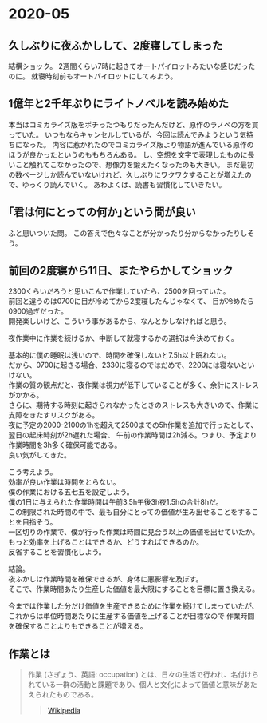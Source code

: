# 2020-05

## 久しぶりに夜ふかしして、2度寝してしまった

結構ショック。
2週間くらい7時に起きてオートパイロットみたいな感じだったのに。
就寝時刻前もオートパイロットにしてみよう。

## 1億年と2千年ぶりにライトノベルを読み始めた

本当はコミカライズ版をポチったつもりだったんだけど、原作のラノベの方を買っていた。
いつもならキャンセルしているが、今回は読んでみようという気持ちになった。
内容に惹かれたのでコミカライズ版より物語が進んでいる原作のほうが良かったというのももちろんある。
し、空想を文字で表現したものに長いこと触れてこなかったので、想像力を鍛えたくなったのも大きい。
まだ最初の数ページしか読んでいないけれど、久しぶりにワクワクすることが増えたので、ゆっくり読んでいく。
あわよくば、読書も習慣化していきたい。

## ｢君は何にとっての何か｣という問が良い

ふと思いついた問。
この答えで色々なことが分かったり分からなかったりしそう。

## 前回の2度寝から11日、またやらかしてショック

2300くらいだろうと思いこんで作業していたら、2500を回っていた。  
前回と違うのは0700に目が冷めてから2度寝したんじゃなくて、
目が冷めたら0900過ぎだった。  
開発楽しいけど、こういう事があるから、なんとかしなければと思う。

夜作業中に作業を続けるか、中断して就寝するかの選択は今決めておく。

基本的に僕の睡眠は浅いので、時間を確保しないと7.5h以上眠れない。  
だから、0700に起きる場合、2330に寝るのではだめで、2200には寝ないといけない。  
作業の質の観点だと、夜作業は視力が低下していることが多く、余計にストレスがかかる。  
さらに、期待する時刻に起きられなかったときのストレスも大きいので、作業に支障をきたすリスクがある。  
夜に予定の2000-2100の1hを超えて2500までの5h作業を追加で行ったとして、翌日の起床時刻が2h遅れた場合、
午前の作業時間は2h減る。つまり、予定より作業時間を3h多く確保可能である。  
良い気がしてきた。

こう考えよう。  
効率が良い作業は時間をとらない。  
僕の作業における五七五を設定しよう。  
僕の1日に与えられた作業時間は午前3.5h午後3h夜1.5hの合計8hだ。  
この制限された時間の中で、最も自分にとっての価値が生み出せることをすることを目指そう。  
一区切りの作業で、僕が行った作業は時間に見合う以上の価値を出せていたか。  
もっと効率を上げることはできるか、どうすればできるのか。  
反省することを習慣化しよう。

結論。  
夜ふかしは作業時間を確保できるが、身体に悪影響を及ぼす。  
そこで、作業時間あたり生産した価値を最大限にすることを目標に置き換える。

今までは作業した分だけ価値を生産できるために作業を続けてしまっていたが、  
これからは単位時間あたりに生産する価値を上げることが目標なので
作業時間を確保することよりもできることが増える。

## 作業とは

> 作業 (さぎょう、英語: occupation) とは、日々の生活で行われ、名付けられている一群の活動と課題であり、個人と文化によって価値と意味があたえられたものである。
>> [Wikipedia](https://www.wikiwand.com/ja/%E4%BD%9C%E6%A5%AD)

